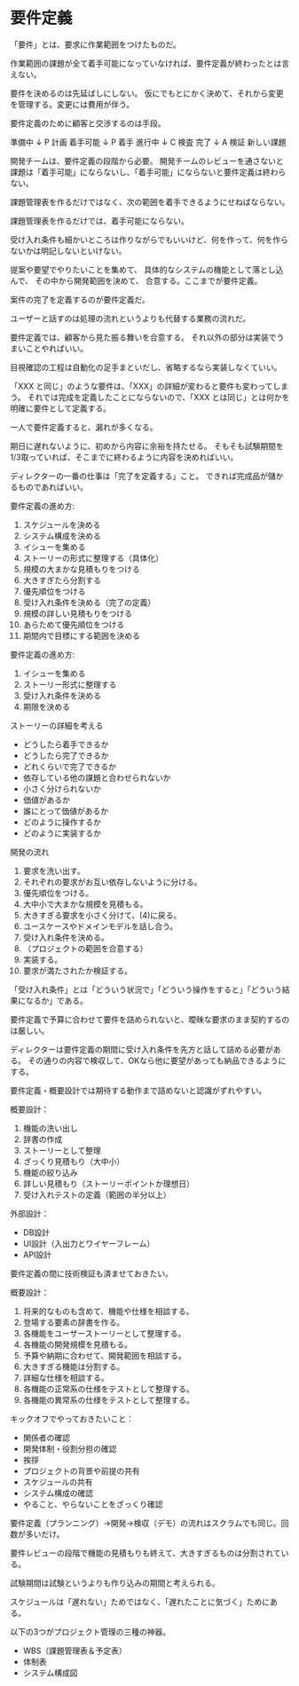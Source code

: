 # 要件定義

「要件」とは、要求に作業範囲をつけたものだ。

作業範囲の課題が全て着手可能になっていなければ、要件定義が終わったとは言えない。

要件を決めるのは先延ばしにしない。
仮にでもとにかく決めて、それから変更を管理する。変更には費用が伴う。

要件定義のために顧客と交渉するのは手段。

準備中
↓ P 計画
着手可能
↓ P 着手
進行中
↓ C 検査
完了
↓ A 検証
新しい課題

開発チームは、要件定義の段階から必要。
開発チームのレビューを通さないと課題は「着手可能」にならないし、「着手可能」にならないと要件定義は終わらない。

課題管理表を作るだけではなく、次の範囲を着手できるようにせねばならない。

課題管理表を作るだけでは、着手可能にならない。

受け入れ条件も細かいところは作りながらでもいいけど、何を作って、何を作らないかは明記しないといけない。

提案や要望でやりたいことを集めて、
具体的なシステムの機能として落とし込んで、
その中から開発範囲を決めて、
合意する。ここまでが要件定義。

案件の完了を定義するのが要件定義だ。

ユーザーと話すのは処理の流れというよりも代替する業務の流れだ。

要件定義では、顧客から見た振る舞いを合意する。
それ以外の部分は実装でうまいことやればいい。

目視確認の工程は自動化の足手まといだし、省略するなら実装しなくていい。

「XXX と同じ」のような要件は、「XXX」の詳細が変わると要件も変わってしまう。
それでは完成を定義したことにならないので、「XXX とは同じ」とは何かを明確に要件として定義する。

一人で要件定義すると、漏れが多くなる。

期日に遅れないように、初めから内容に余裕を持たせる。
そもそも試験期間を1/3取っていれば、そこまでに終わるように内容を決めればいい。

ディレクターの一番の仕事は「完了を定義する」こと。
できれば完成品が儲かるものであればいい。

要件定義の進め方:

1. スケジュールを決める
2. システム構成を決める
3. イシューを集める
4. ストーリーの形式に整理する（具体化）
5. 規模の大まかな見積もりをつける
6. 大きすぎたら分割する
7. 優先順位をつける
8. 受け入れ条件を決める（完了の定義）
9. 規模の詳しい見積もりをつける
10. あらためて優先順位をつける
11. 期間内で目標にする範囲を決める

要件定義の進め方:

1. イシューを集める
2. ストーリー形式に整理する
3. 受け入れ条件を決める
4. 期限を決める

ストーリーの詳細を考える

- どうしたら着手できるか
- どうしたら完了できるか
- どれくらいで完了できるか
- 依存している他の課題と合わせられないか
- 小さく分けられないか
- 価値があるか
- 誰にとって価値があるか
- どのように操作するか
- どのように実装するか


開発の流れ
1. 要求を洗い出す。
2. それぞれの要求がお互い依存しないように分ける。
3. 優先順位をつける。
4. 大中小で大まかな規模を見積もる。
5. 大きすぎる要求を小さく分けて、(4)に戻る。
6. ユースケースやドメインモデルを話し合う。
7. 受け入れ条件を決める。
8. （プロジェクトの範囲を合意する）
9. 実装する。
10. 要求が満たされたか検証する。

「受け入れ条件」とは「どういう状況で」「どういう操作をすると」「どういう結果になるか」である。

要件定義で予算に合わせて要件を詰められないと、曖昧な要求のまま契約するのは厳しい。

ディレクターは要件定義の期間に受け入れ条件を先方と話して詰める必要がある。
その通りの内容で検収して、OKなら他に要望があっても納品できるようにする。

要件定義・概要設計では期待する動作まで詰めないと認識がずれやすい。

概要設計：

1. 機能の洗い出し
2. 辞書の作成
3. ストーリーとして整理
4. ざっくり見積もり（大中小）
5. 機能の絞り込み
6. 詳しい見積もり（ストーリーポイントか理想日）
7. 受け入れテストの定義（範囲の半分以上）


外部設計：

- DB設計
- UI設計（入出力とワイヤーフレーム）
- API設計

要件定義の間に技術検証も済ませておきたい。

概要設計：

1. 将来的なものも含めて、機能や仕様を相談する。
2. 登場する要素の辞書を作る。
3. 各機能をユーザーストーリーとして整理する。
4. 各機能の開発規模を見積もる。
5. 予算や納期に合わせて、開発範囲を相談する。
6. 大きすぎる機能は分割する。
7. 詳細な仕様を相談する。
8. 各機能の正常系の仕様をテストとして整理する。
9. 各機能の異常系の仕様をテストとして整理する。

キックオフでやっておきたいこと：

- 関係者の確認
- 開発体制・役割分担の確認
- 挨拶
- プロジェクトの背景や前提の共有
- スケジュールの共有
- システム構成の確認
- やること、やらないことをざっくり確認

要件定義（プランニング）→開発→検収（デモ）の流れはスクラムでも同じ。回数が多いだけ。

要件レビューの段階で機能の見積もりも終えて、大きすぎるものは分割されている。

試験期間は試験というよりも作り込みの期間と考えられる。

スケジュールは「遅れない」ためではなく、「遅れたことに気づく」ためにある。

以下の3つがプロジェクト管理の三種の神器。

- WBS（課題管理表＆予定表）
- 体制表
- システム構成図
